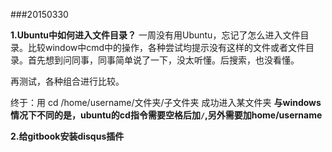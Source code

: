 ###20150330

**1.Ubuntu中如何进入文件目录？**
    一周没有用Ubuntu，忘记了怎么进入文件目录。比较window中cmd中的操作，各种尝试均提示没有这样的文件或者文件目录。首先想到问同事，同事简单说了一下，没太听懂。后搜索，也没看懂。

 再测试，各种组合进行比较。

终于：用 cd /home/username/文件夹/子文件夹 成功进入某文件夹
               **与windows情况下不同的是，ubuntu的cd指令需要空格后加`/`,另外需要加home/username**

**2.给gitbook安装disqus插件**

     